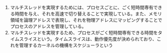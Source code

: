 1. マルチスレッドを実現するためには、プロセスごとに、ごく短時間専有できる時間を与え、それを高速で切り替えることで実現している。また、メモリ領域を論理アドレスで表現し、それを物理アドレスにマッピングすることでプロセスのアドレスを管理している。
2. マルチスレッドを実現するため、プロセスがごく短時間専有できる時間をタイムスライスという。タイムスライスは、動作優先度が決められており、これを管理するカーネルの機構をスケジューラという